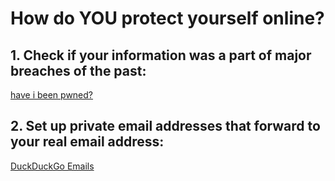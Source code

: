 # How do YOU protect yourself online?

## 1. Check if your information was a part of major breaches of the past:
[have i been pwned?](https://haveibeenpwned.com)

## 2. Set up private email addresses that forward to your real email address:
[DuckDuckGo Emails](https://duckduckgo.com/email/)

